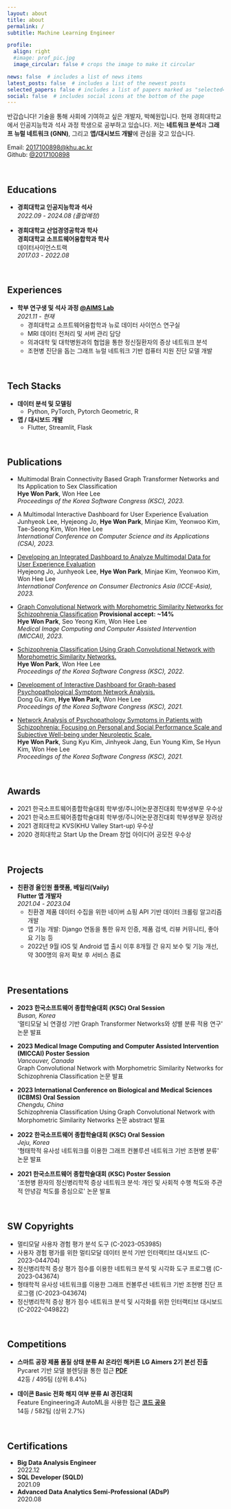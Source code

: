 ```yaml
---
layout: about
title: about
permalink: /
subtitle: Machine Learning Engineer

profile:
  align: right
  #image: prof_pic.jpg
  image_circular: false # crops the image to make it circular

news: false  # includes a list of news items
latest_posts: false  # includes a list of the newest posts
selected_papers: false # includes a list of papers marked as "selected={true}"
social: false  # includes social icons at the bottom of the page
---
```

반갑습니다! 기술을 통해 사회에 기여하고 싶은 개발자, 박혜원입니다. 현재 경희대학교에서 인공지능학과 석사 과정 학생으로 공부하고 있습니다. 저는 **네트워크 분석**과 **그래프 뉴럴 네트워크 (GNN)**, 그리고 **앱/대시보드 개발**에 관심을 갖고 있습니다.

Email: 2017100898@khu.ac.kr  
Github: [@2017100898](https://github.com/2017100898)

<br>

## Educations
* **경희대학교 인공지능학과 석사**  
*2022.09 - 2024.08 (졸업예정)*

* **경희대학교 산업경영공학과 학사**  
**경희대학교 소프트웨어융합학과 학사**  
데이터사이언스트랙  
*2017.03 - 2022.08*

<br>

## Experiences
* **학부 연구생 및 석사 과정 [@AIMS Lab](https://sites.google.com/view/khu-aims/home/)**  
*2021.11 - 현재*  
  * 경희대학교 소프트웨어융합학과 뉴로 데이터 사이언스 연구실  
  * MRI 데이터 전처리 및 서버 관리 담당  
  * 의과대학 및 대학병원과의 협업을 통한 정신질환자의 증상 네트워크 분석  
  * 조현병 진단을 돕는 그래프 뉴럴 네트워크 기반 컴퓨터 지원 진단 모델 개발

<br>

## Tech Stacks
* **데이터 분석 및 모델링**
  * Python, PyTorch, Pytorch Geometric, R
* **앱 / 대시보드 개발**
  * Flutter, Streamlit, Flask

<br>

## Publications
* Multimodal Brain Connectivity Based Graph Transformer Networks and Its Application to Sex Classification  
**Hye Won Park**, Won Hee Lee  
*Proceedings of the Korea Software Congress (KSC), 2023.*

* A Multimodal Interactive Dashboard for User Experience Evaluation   
Junhyeok Lee, Hyejeong Jo, **Hye Won Park**, Minjae Kim, Yeonwoo Kim, Tae-Seong Kim, Won Hee Lee  
*International Conference on Computer Science and its Applications (CSA), 2023.*

* [Developing an Integrated Dashboard to Analyze Multimodal Data for User Experience Evaluation](https://ieeexplore.ieee.org/document/10326366)  
Hyejeong Jo, Junhyeok Lee, **Hye Won Park**, Minjae Kim, Yeonwoo Kim, Won Hee Lee  
*International Conference on Consumer Electronics Asia (ICCE-Asia), 2023.*

* [Graph Convolutional Network with Morphometric Similarity Networks for Schizophrenia Classification](https://link.springer.com/chapter/10.1007/978-3-031-43907-0_60) **Provisional accept: ~14%**  
**Hye Won Park**, Seo Yeong Kim, Won Hee Lee  
*Medical Image Computing and Computer Assisted Intervention (MICCAI), 2023.*

* [Schizophrenia Classification Using Graph Convolutional Network with Morphometric Similarity Networks.](https://www.dbpia.co.kr/journal/articleDetail?nodeId=NODE11224234)  
**Hye Won Park**, Won Hee Lee  
*Proceedings of the Korea Software Congress (KSC), 2022.*

* [Development of Interactive Dashboard for Graph-based Psychopathological Symptom Network Analysis.](https://www.dbpia.co.kr/journal/articleDetail?nodeId=NODE11036035)  
Dong Gu Kim, **Hye Won Park**, Won Hee Lee  
*Proceedings of the Korea Software Congress (KSC), 2021.*

* [Network Analysis of Psychopathology Symptoms in Patients with Schizophrenia: Focusing on Personal and Social Performance Scale and Subjective Well-being under Neuroleptic Scale.](https://www.dbpia.co.kr/journal/articleDetail?nodeId=NODE11036074)  
**Hye Won Park**, Sung Kyu Kim, Jinhyeok Jang, Eun Young Kim, Se Hyun Kim, Won Hee Lee  
*Proceedings of the Korea Software Congress (KSC), 2021.*

<br>

## Awards
* 2021 한국소프트웨어종합학술대회 학부생/주니어논문경진대회 학부생부문 우수상
* 2021 한국소프트웨어종합학술대회 학부생/주니어논문경진대회 학부생부문 장려상
* 2021 경희대학교 KVS(KHU Valley Start-up) 우수상
* 2020 경희대학교 Start Up the Dream 창업 아이디어 공모전 우수상

<br>

## Projects
* **친환경 올인원 플랫폼, 베일리(Vaily)**  
**Flutter 앱 개발자**  
*2021.04 - 2023.04*  
  * 친환경 제품 데이터 수집을 위한 네이버 쇼핑 API 기반 데이터 크롤링 알고리즘 개발  
  * 앱 기능 개발: Django 연동을 통한 유저 인증, 제품 검색, 리뷰 커뮤니티, 좋아요 기능 등  
  * 2022년 9월 iOS 및 Android 앱 출시 이후 8개월 간 유지 보수 및 기능 개선, 약 300명의 유저 확보 후 서비스 종료

<br>


## Presentations
* **2023 한국소프트웨어 종합학술대회 (KSC) Oral Session**  
*Busan, Korea*  
'멀티모달 뇌 연결성 기반 Graph Transformer Networks와 성별 분류 적용 연구' 논문 발표

* **2023 Medical Image Computing and Computer Assisted Intervention (MICCAI) Poster Session**  
*Vancouver, Canada*  
Graph Convolutional Network with Morphometric Similarity Networks for Schizophrenia Classification 논문 발표

* **2023 International Conference on Biological and Medical Sciences (ICBMS) Oral Session**  
*Chengdu, China*  
Schizophrenia Classification Using Graph Convolutional Network with Morphometric Similarity Networks 논문 abstract 발표

* **2022 한국소프트웨어 종합학술대회 (KSC) Oral Session**  
*Jeju, Korea*  
'형태학적 유사성 네트워크를 이용한 그래프 컨볼루션 네트워크 기반 조현병 분류' 논문 발표

* **2021 한국소프트웨어 종합학술대회 (KSC) Poster Session**  
'조현병 환자의 정신병리학적 증상 네트워크 분석: 개인 및 사회적 수행 척도와 주관적 안녕감 척도를 중심으로' 논문 발표

<br>


## SW Copyrights
* 멀티모달 사용자 경험 평가 분석 도구 (C-2023-053985)
* 사용자 경험 평가를 위한 멀티모달 데이터 분석 기반 인터랙티브 대시보드 (C-2023-044704)
* 정신병리학적 증상 평가 점수를 이용한 네트워크 분석 및 시각화 도구 프로그램 (C-2023-043674)
* 형태학적 유사성 네트워크를 이용한 그래프 컨볼루션 네트워크 기반 조현병 진단 프로그램 (C-2023-043674)
* 정신병리학적 증상 평가 점수 네트워크 분석 및 시각화를 위한 인터랙티브 대시보드 (C-2022-049822)

<br>

## Competitions
* **스마트 공장 제품 품질 상태 분류 AI 온라인 해커톤**
**LG Aimers 2기 본선 진출**  
Pycaret 기반 모델 블렌딩을 통한 접근  **[PDF](/assets/pdf/LG_Aimers_team_hyena.pdf)**  
42등 / 495팀 (상위 8.4%)

* **데이콘 Basic 전화 해지 여부 분류 AI 경진대회**  
Feature Engineering과 AutoML을 사용한 접근 **[코드 공유](https://dacon.io/competitions/open/236075/codeshare/7836)**  
14등 / 582팀 (상위 2.7%) 

<br>


## Certifications
* **Big Data Analysis Engineer**  
2022.12
* **SQL Developer (SQLD)**  
2021.09
* **Advanced Data Analytics Semi-Professional (ADsP)**  
2020.08


<br>